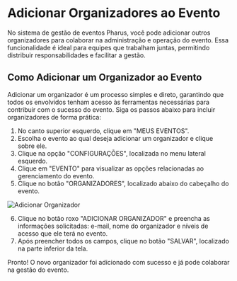 # Adicionar Organizadores ao Evento

No sistema de gestão de eventos Pharus, você pode adicionar outros organizadores para colaborar na administração e operação do evento. Essa funcionalidade é ideal para equipes que trabalham juntas, permitindo distribuir responsabilidades e facilitar a gestão.

## Como Adicionar um Organizador ao Evento

Adicionar um organizador é um processo simples e direto, garantindo que todos os envolvidos tenham acesso às ferramentas necessárias para contribuir com o sucesso do evento. Siga os passos abaixo para incluir organizadores de forma prática:

1. No canto superior esquerdo, clique em "MEUS EVENTOS".
2. Escolha o evento ao qual deseja adicionar um organizador e clique sobre ele.
3. Clique na opção "CONFIGURAÇÕES", localizada no menu lateral esquerdo.
4. Clique em "EVENTO" para visualizar as opções relacionadas ao gerenciamento do evento.
5. Clique no botão "ORGANIZADORES", localizado abaixo do cabeçalho do evento.

![Adicionar Organizador](../../images/addOrganizador.gif)

6. Clique no botão roxo "ADICIONAR ORGANIZADOR" e preencha as informações solicitadas: e-mail, nome do organizador e níveis de acesso que ele terá no evento.
7. Após preencher todos os campos, clique no botão "SALVAR", localizado na parte inferior da tela.

Pronto! O novo organizador foi adicionado com sucesso e já pode colaborar na gestão do evento.

